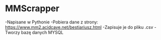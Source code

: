 # MMScrapper
-Napisane w Pythonie
-Pobiera dane z strony: https://www.mm2.acidcave.net/bestiariusz.html
-Zapisuje je do pliku .csv
-Tworzy bazę danych MYSQL
